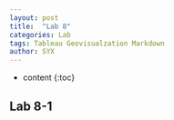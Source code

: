 ```yaml
---
layout: post
title:  "Lab 8"
categories: Lab
tags: Tableau Geovisualzation Markdown
author: SYX
---
```


* content
{:toc}

## Lab 8-1



<html>
<head>
<style type="text/css">
#map_canvas {width:800px; height:600px }
</style>

<script type="text/javascript"
    src="https://maps.googleapis.com/maps/api/js?key=AIzaSyAi-xKFQ-Ya60i9h1le0s3PLoI8deOg7TU">
</script>

<script type="text/javascript">
function initialize() {
    var myOptions = {
        draggable: true,
        center: new google.maps.LatLng(41.930886, -88.780010),
        zoom: 14,
        mapTypeControl: true,
        panControl: true,
        zoomControl: true,
        scrollwheel: true,
        streetViewControl: true,
        // mapTypeId: google.maps.MapTypeId.ROADMAP
        mapTypeId: google.maps.MapTypeId.SATELLITE
    };
    var map = new google.maps.Map(document.getElementById("map_canvas"),
    myOptions);
    var sampleLatlng = new google.maps.LatLng(41.93549, -88.76645);
    var marker = new google.maps.Marker({
        position: sampleLatlng,
        title:" Holmes Student Center "
        });
    marker.setMap(map);

    // var contentString = "Holmes Student Center <br />Corner of Normal & Lucinda <br />DeKalb, Illinois 60115";
    var contentString = '<img src="https://www.hsc.niu.edu/hsc/images/holmes-student-center.jpg" style="width: 100px; height: 50px;"/>' +'<br/>' + "Holmes Student Center" +                         '<br/>'+ "Corner of Normal & Lucinda" +'<br/>' + "DeKalb, Illinois 60115";

    var infowindow = new google.maps.InfoWindow({
        content: contentString
        });
    google.maps.event.addListener(marker, 'click', function() {
        infowindow.open(map,marker);
        });
}


</script>
</head>
<body onload="initialize()">
<div id="map_canvas"></div>
</body>
</html>
